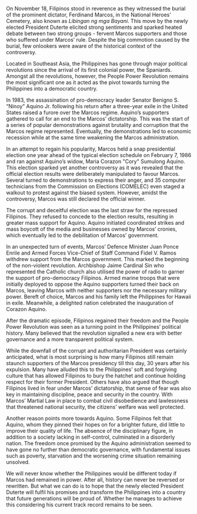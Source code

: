 On November 18, Filipinos stood in reverence as they witnessed the
burial of the prominent dictator, Ferdinand Marcos, in the National
Heroes’ Cemetery, also known as *Libingan ng mga Bayani*. This move by
the newly elected President Duterte elicited strong sentiments and
sparked heated debate between two strong groups - fervent Marcos
supporters and those who suffered under Marcos’ rule. Despite the big
commotion caused by the burial, few onlookers were aware of the
historical context of the controversy.

Located in Southeast Asia, the Philippines has gone through major
political revolutions since the arrival of its first colonial power, the
Spaniards. Amongst all the revolutions, however, the People Power
Revolution remains the most significant one as it acted as the pivot
towards turning the Philippines into a democratic country.

In 1983, the assassination of pro-democracy leader Senator Benigno S.
“Ninoy” Aquino Jr. following his return after a three-year exile in the
United States raised a furore over the Marcos regime. Aquino’s
supporters gathered to call for an end to the Marcos’ dictatorship. This
was the start of a series of popular demonstrations against brutality
and corruption that the Marcos regime represented. Eventually, the
demonstrations led to economic recession while at the same time
weakening the Marcos administration.

In an attempt to regain his popularity, Marcos held a snap presidential
election one year ahead of the typical election schedule on February 7,
1986 and ran against Aquino’s widow, Maria Corazon "Cory" Sumulong
Aquino. This election sparked yet another controversy as it was revealed
that the official election results were deliberately manipulated to
favour Marcos. Several turned to demonstrations to express their anger,
and 35 computer technicians from the Commission on Elections (COMELEC)
even staged a walkout to protest against the biased system. However,
amidst the controversy, Marcos was still declared the official winner.

The corrupt and deceitful election was the last straw for the repressed
Filipinos. They refused to concede to the election results, resulting in
greater mass support for Aquino. Aquino initiated coordinated strikes
and mass boycott of the media and businesses owned by Marcos’ cronies,
which eventually led to the debilitation of Marcos’ government.

In an unexpected turn of events, Marcos’ Defence Minister Juan Ponce
Enrile and Armed Forces Vice-Chief of Staff Command Fidel V. Ramos
withdrew support from the Marcos government. This marked the beginning
of the non-violent revolution. Archbishop Jaime Cardinal Sin who
represented the Catholic church also utilised the power of radio to
garner the support of pro-democracy Filipinos. Armed marine troops that
were initially deployed to oppose the Aquino supporters turned their
back on Marcos, leaving Marcos with neither supporters nor the necessary
military power. Bereft of choice, Marcos and his family left the
Philippines for Hawaii in exile. Meanwhile, a delighted nation
celebrated the inauguration of Corazon Aquino.

After the dramatic episode, Filipinos regained their freedom and the
People Power Revolution was seen as a turning point in the Philippines’
political history. Many believed that the revolution signalled a new era
with better governance and a more transparent political system.

While the downfall of the corrupt and authoritarian President was
certainly anticipated, what is most surprising is how many Filipinos
still remain staunch supporters of the Marcos presidency till this day,
30 years after his expulsion. Many have alluded this to the Philippines’
soft and forgiving culture that has allowed Filipinos to bury the
hatchet and continue holding respect for their former President. Others
have also argued that though Filipinos lived in fear under Marcos’
dictatorship, that sense of fear was also key in maintaining discipline,
peace and security in the country. With Marcos’ Martial Law in place to
combat civil disobedience and lawlessness that threatened national
security, the citizens’ welfare was well protected.

Another reason points more towards Aquino. Some Filipinos felt that
Aquino, whom they pinned their hopes on for a brighter future, did
little to improve their quality of life. The absence of the disciplinary
figure, in addition to a society lacking in self-control, culminated in
a disorderly nation. The freedom once promised by the Aquino
administration seemed to have gone no further than democratic
governance, with fundamental issues such as poverty, starvation and the
worsening crime situation remaining unsolved.

We will never know whether the Philippines would be different today if
Marcos had remained in power. After all, history can never be reversed
or rewritten. But what we can do is to hope that the newly elected
President Duterte will fulfil his promises and transform the Philippines
into a country that future generations will be proud of. Whether he
manages to achieve this considering his current track record remains to
be seen.
